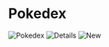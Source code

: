 # Pokedex

![Pokedex](https://i.imgur.com/7vm2H9d.png)
![Details](https://i.imgur.com/teRfqxp.png)
![New](https://i.imgur.com/zti7r5k.png)
